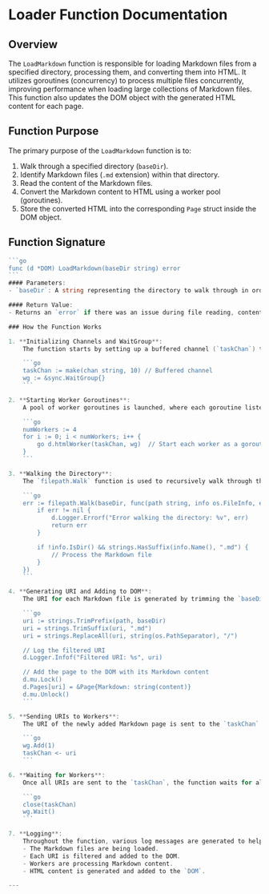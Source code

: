 # Loader Function Documentation

## Overview

The `LoadMarkdown` function is responsible for loading Markdown files from a specified directory, processing them, and converting them into HTML. It utilizes goroutines (concurrency) to process multiple files concurrently, improving performance when loading large collections of Markdown files. This function also updates the DOM object with the generated HTML content for each page.

## Function Purpose

The primary purpose of the `LoadMarkdown` function is to:

1. Walk through a specified directory (`baseDir`).
2. Identify Markdown files (`.md` extension) within that directory.
3. Read the content of the Markdown files.
4. Convert the Markdown content to HTML using a worker pool (goroutines).
5. Store the converted HTML into the corresponding `Page` struct inside the DOM object.

## Function Signature

````go
```go
func (d *DOM) LoadMarkdown(baseDir string) error
```
#### Parameters:
- `baseDir`: A string representing the directory to walk through in order to find `.md` files.

#### Return Value:
- Returns an `error` if there was an issue during file reading, content processing, or HTML conversion.

### How the Function Works

1. **Initializing Channels and WaitGroup**:
    The function starts by setting up a buffered channel (`taskChan`) that will be used to pass the URIs of Markdown files for HTML processing. It also initializes a `sync.WaitGroup` (`wg`) to manage the completion of tasks.

    ```go
    taskChan := make(chan string, 10) // Buffered channel
    wg := &sync.WaitGroup{}
    ```

2. **Starting Worker Goroutines**:
    A pool of worker goroutines is launched, where each goroutine listens for URIs from the `taskChan` channel. These workers will process the Markdown content and generate the HTML. A total of 4 workers are created by default.

    ```go
    numWorkers := 4
    for i := 0; i < numWorkers; i++ {
        go d.htmlWorker(taskChan, wg)  // Start each worker as a goroutine
    }
    ```

3. **Walking the Directory**:
    The `filepath.Walk` function is used to recursively walk through the provided `baseDir` and process each file. For each file, the function checks if the file is a Markdown file (determined by the `.md` extension). If the file is a Markdown file, the function proceeds to read its content.

    ```go
    err := filepath.Walk(baseDir, func(path string, info os.FileInfo, err error) error {
        if err != nil {
            d.Logger.Errorf("Error walking the directory: %v", err)
            return err
        }

        if !info.IsDir() && strings.HasSuffix(info.Name(), ".md") {
            // Process the Markdown file
        }
    })
    ```

4. **Generating URI and Adding to DOM**:
    The URI for each Markdown file is generated by trimming the `baseDir` from the file path, removing the `.md` extension, and replacing any directory separators with slashes (`/`). This URI is then used to add the Markdown content to the DOM.

    ```go
    uri := strings.TrimPrefix(path, baseDir)
    uri = strings.TrimSuffix(uri, ".md")
    uri = strings.ReplaceAll(uri, string(os.PathSeparator), "/")

    // Log the filtered URI
    d.Logger.Infof("Filtered URI: %s", uri)

    // Add the page to the DOM with its Markdown content
    d.mu.Lock()
    d.Pages[uri] = &Page{Markdown: string(content)}
    d.mu.Unlock()
    ```

5. **Sending URIs to Workers**:
    The URI of the newly added Markdown page is sent to the `taskChan` channel, signaling the worker to process the content and generate the corresponding HTML.

    ```go
    wg.Add(1)
    taskChan <- uri
    ```

6. **Waiting for Workers**:
    Once all URIs are sent to the `taskChan`, the function waits for all worker goroutines to complete their tasks by calling `wg.Wait()`. This ensures that all Markdown files are processed before the function returns.

    ```go
    close(taskChan)
    wg.Wait()
    ```

7. **Logging**:
    Throughout the function, various log messages are generated to help monitor the loading process. Logs are generated when:
    - The Markdown files are being loaded.
    - Each URI is filtered and added to the DOM.
    - Workers are processing Markdown content.
    - HTML content is generated and added to the `DOM`.

---


````
